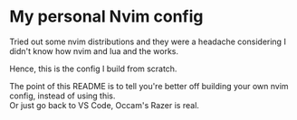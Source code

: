 # My personal Nvim config

Tried out some nvim distributions and they were a headache considering I didn't know how nvim and lua and the works.

Hence, this is the config I build from scratch.

The point of this README is to tell you're better off building your own nvim config, instead of using this.  
Or just go back to VS Code, Occam's Razer is real.

